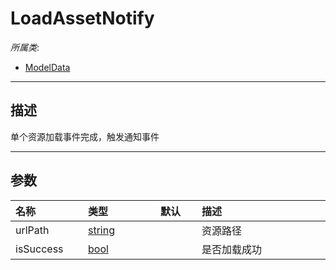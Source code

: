 # LoadAssetNotify

*所属类*:
* [ModelData](/Api/Classes/Other/ModelData.md)
------------------------------------------------------------------------------------------
## 描述

单个资源加载事件完成，触发通知事件

------------------------------------------------------------------------------------------
## 参数

|<div style="width:100px">名称</div>|<div style="width:100px">类型</div>|<div style="width:50px">默认</div>|<div style="width:350px">描述</div>|
|:---|:---|:---|:---|
|urlPath|[string](/Api/DataType/String.md)||资源路径|
|isSuccess|[bool](/Api/DataType/Bool.md)||是否加载成功|
